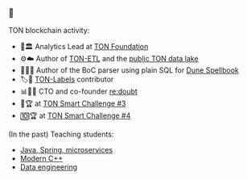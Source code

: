 ###  👋

TON blockchain activity:
* 💎🏛 Analytics Lead at [TON Foundation](https://ton.org/)
* ⚙️☁️ Author of [TON-ETL](https://github.com/ton-studio/ton-etl) and the [public TON data lake](https://registry.opendata.aws/aws-public-blockchain/)
* 🤪👨‍💻 Author of the BoC parser using plain SQL for [Dune Spellbook](https://github.com/duneanalytics/spellbook/blob/main/dbt_subprojects/daily_spellbook/macros/project/ton/README.md)
* 🏷💎 [TON-Labels](https://github.com/ton-studio/ton-labels) contributor
* 📊👨‍💻 CTO and co-founder [re:doubt](https://github.com/re-doubt/)
* 🥈🏆 at [TON Smart Challenge #3](https://github.com/shuva10v/func-contest3-solutions)
* 🔟🏆 at [TON Smart Challenge #4](https://github.com/shuva10v/tsc4-solutions)

(In the past) Teaching students:
* [Java, Spring, microservices](https://github.com/shuva10v/mipt-hsse-java-demo)
* [Modern C++](https://github.com/shuva10v/mipt-cs-cpp)
* [Data engineering](https://github.com/shuva10v/yandex-praktikum-de)


<!--
**shuva10v/shuva10v** is a ✨ _special_ ✨ repository because its `README.md` (this file) appears on your GitHub profile.

Here are some ideas to get you started:

- 🔭 I’m currently working on ...
- 🌱 I’m currently learning ...
- 👯 I’m looking to collaborate on ...
- 🤔 I’m looking for help with ...
- 💬 Ask me about ...
- 📫 How to reach me: ...
- 😄 Pronouns: ...
- ⚡ Fun fact: ...
-->
